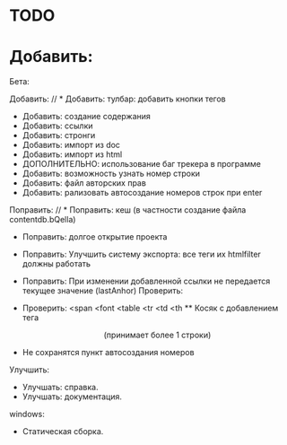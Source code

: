 TODO
====

Добавить:
=======

Бета:

Добавить:
// * Добавить: тулбар: добавить кнопки тегов
* Добавить: создание содержания
* Добавить: ссылки
* Добавить: стронги
* Добавить: импорт из doc
* Добавить: импорт из html
* ДОПОЛНИТЕЛЬНО: использование баг трекера в программе
* Добавить: возможность узнать номер строки
* Добавить: файл авторских прав
* Добавить: рализовать автосоздание номеров строк при enter

Поправить:
// * Поправить: кеш (в частности создание файла contentdb.bQella)
* Поправить: долгое открытие проекта
* Поправить: Улучшить систему экспорта: все теги их htmlfilter должны работать
* Поправить: При изменении добавленной ссылки не передается текущее значение (lastAnhor)
Проверить:
* Проверить:  <span </span> <font </font>  <table </table> <tr <tr> </tr> <td <td> </td> <th> <th </th>
** Косяк с добавлением тега <center> (принимает более 1 строки)

* Не сохранятся пункт автосоздания номеров

Улучшить:
* Улучшать: справка.
* Улучшать: документация.

windows:
* Статическая сборка.
